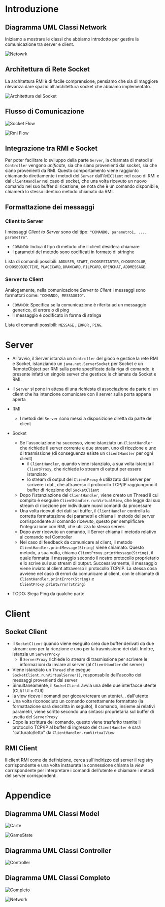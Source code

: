 # Introduzione 

## Diagramma UML Classi Network 

Iniziamo a mostrare le classi che abbiamo introdotto per gestire la comunicazione tra server e client.

![Netowrk](img/network2.svg)

## Architettura di Rete Socket

La architettura RMI è di facile comprensione, pensiamo che sia di maggiore rilevanza dare spazio all'architettura socket che abbiamo implementato.

![Architettura del Socket](./img/socket-archi2.svg)

## Flusso di Comunicazione

![Socket Flow](img%2Fsocket-protocol2.svg)

![Rmi Flow](img%2Frmi-protocol2.svg)

## Integrazione tra RMI e Socket

Per poter facilitare lo sviluppo della parte `Server`, la chiamata di metodi al `Controller` vengono *unificate*, sia che siano provenienti dal socket, sia che siano provenienti da RMI.
Questo comportamento viene raggiunto chiamando direttamente i metodi del `Server` dall'`RMIClient` nel caso di RMI e dal `ClientHandler` nel caso di socket, che una volta ricevuto un nuovo comando nel suo buffer di ricezione, se nota che è un comando disponibile, chiamerà lo stesso identico metodo chiamato da RMI.


## Formattazione dei messaggi

### Client to Server

I messaggi *Client to Server* sono del tipo: `"COMANDO, parametro1, ..., parametro"`.

- `COMANDO`: Indica il tipo di metodo che il client desidera chiamare
- I parametri del metodo sono codificati in formato di stringhe

Lista di comandi possibili: `ADDUSER`, `START`, `CHOOSESTARTER`, `CHOOSECOLOR`, `CHOOSEOBJECTIVE`, `PLACECARD`, `DRAWCARD`, `FILPCARD`, `OPENCHAT`, `ADDMESSAGE`.


### Server to Client

Analogamente, nella comunicazione *Server to Client* i messaggi sono formattati come: `"COMANDO, MESSAGGIO"`.

- `COMANDO`: Specifica se la comunicazione è riferita ad un messaggio generico, di errore o di ping 
- il messaggio è codificato in forma di stringa

Lista di comandi possibili: `MESSAGE` , `ERROR` , `PING`.


# Server

- All'avvio, il Server istanzia un `Controller` del gioco e gestice la rete RMI e Socket, istanziando un `java.net.ServerSocket` per Socket e un RemoteObject per RMI sulla porte specificate dalla riga di comando, è presente infatti un singolo server che gestisce le chiamate da Socket e RMI.
- Il `Server` si pone in attesa di una richiesta di associazione da parte di un client che ha intenzione comunicare con il server sulla porta appena aperta
- RMI
  - I metodi del `Server` sono messi a disposizione diretta da parte del client
- Socket 
  - Se l'associazione ha successo, viene istanziato un `ClientHandler` che richiede il server corrente e due stream, uno di ricezione e uno di trasmissione (di conseguenza esiste un `ClientHandler` per ogni client)
    - il `ClientHandler`, quando viene istanziato, a sua volta istanzia il `ClientProxy`, che richiede lo stream di output per essere istanziato
    - lo stream di output del `ClientProxy` è utilizzato dal server per scrivere i dati, che attraverso il protocollo TCP/IP raggiungono il buffer di ricezione del `SocketClient`
  - Dopo l'istanziazione del `ClientHandler`, viene creato un Thread il cui compito è eseguire `ClientHandler.runVirtualView`, che legge dal suo stream di ricezione per individuare nuovi comandi da processare
  - Una volta ricevuti dei dati sul buffer, il `ClientHandler` controlla la corretta formattazione dei parametri e chiama il metodo del server corrispondente al comando ricevuto, questo  per semplificare l'integrazione con RMI, che utilizza lo stesso server. 
  - Dopo aver ricevuto un comando, il Server chiama il metodo relativo al comando nel Controller
  - Nel caso di feedback da comunicare al client, il metodo `ClientHandler.printMessage(String)` viene chiamato. Questo metodo, a sua volta, chiama `ClientProxy.printMessage(String)`, il quale formatta il messaggio secondo il nostro protocollo proprietario e lo scrive sul suo stream di output. Successivamente, il messaggio viene inviato al client attraverso il protocollo TCP/IP. La stessa cosa avviene nel caso di errori da comunicare al client, con le chiamate di `ClientHandler.printError(String)` e `ClientProxy.printError(String)`


- TODO: Siega Ping da qualche parte

# Client

## Socket Client

- Il `SocketClient` quando viene eseguito crea due buffer derivati da due stream: uno per la ricezione e uno per la trasmissione dei dati. Inoltre, istanzia un `ServerProxy`
  - Il `ServerProxy` richiede lo stream di trasmissione per scrivere le informazioni da inviare al server (al `ClientHandler` del server)
- Viene istanziato un `Thread` che esegue `SocketClient.runVirtualServer()`, responsabile dell'ascolto dei messaggi provenienti dal server
- Simultaneamente, il `SocketClient` avvia una delle due interfacce utente (CLI/TUI o GUI)
- la view riceve i comandi per giocare/creare un utente/... dall'utente
- Una volta riconosciuto un comando correttamente formattato (la formattazione sarà descritta in seguito), Il comando, insieme ai relativi parametri, viene scritto secondo una sintassi proprietaria sul buffer di uscita del `ServerProxy`
- Dopo la scrittura del comando, questo viene trasferito tramite il protocollo TCP/IP al buffer di ingresso del `ClientHandler` e sarà "catturato/letto" da `ClientHandler.runVirtualView`


## RMI Client

Il client RMI come da definizione, cerca sull'indirizzo del server il registry corrispondente e una volta instaurata la connessione chiama la *view* corrispondente per interpretare i comandi dell'utente e chiamare i metodi del server corrispondenti. 

# Appendice

## Diagramma UML Classi Model

![Carte](img/card2.svg)

![GameState](img/gamestate2.svg)

## Diagramma UML Classi Controller

![Controller](img/controller2.svg)

## Diagramma UML Classi Completo

![Completo](img/complete2.svg)

![Network](img/network2.svg)